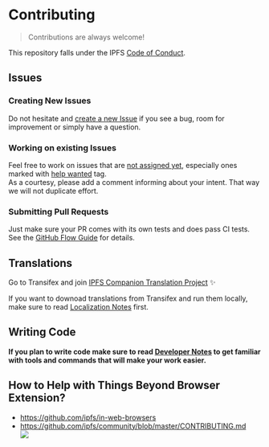 # Contributing


> Contributions are always welcome!

This repository falls under the IPFS [Code of Conduct](https://github.com/ipfs/community/blob/master/code-of-conduct.md).


## Issues

### Creating New Issues

Do not hesitate and [create a new Issue](https://github.com/ipfs/ipfs-companion/issues/new/choose) if you see a bug, room for improvement or simply have a question.

### Working on existing Issues

Feel free to work on issues that are [not assigned yet](https://github.com/ipfs/ipfs-companion/issues?utf8=✓&q=is%3Aissue+is%3Aopen+no%3Aassignee), especially ones marked with [help wanted](https://github.com/ipfs/ipfs-companion/issues?q=is%3Aopen+label%3A%22help+wanted%22+no%3Aassignee) tag.  
As a courtesy, please add a comment informing  about your intent. That way we will not duplicate effort.

### Submitting Pull Requests

Just make sure your PR comes with its own tests and does pass CI tests.
See the [GitHub Flow Guide](https://guides.github.com/introduction/flow/) for details.


## Translations


Go to Transifex and join [IPFS Companion Translation Project](https://www.transifex.com/ipfs/ipfs-companion/) :sparkles:

If you want to downoad translations from Transifex and run them locally, make sure to read [Localization Notes](LOCALIZATION-NOTES.md) first.

## Writing Code

**If you plan to write code make sure to read [Developer Notes](DEVELOPER-NOTES.md) to get familiar with tools and commands that will make your work easier.**

## How to Help with Things Beyond Browser Extension?

- https://github.com/ipfs/in-web-browsers
- https://github.com/ipfs/community/blob/master/CONTRIBUTING.md  
  [![](https://cdn.rawgit.com/jbenet/contribute-ipfs-gif/master/img/contribute.gif)](https://github.com/ipfs/community/blob/master/CONTRIBUTING.md)
